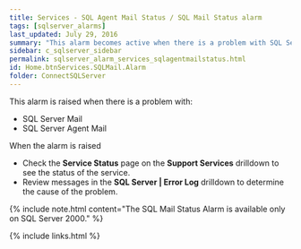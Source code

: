 ```yaml
---
title: Services - SQL Agent Mail Status / SQL Mail Status alarm
tags: [sqlserver_alarms]
last_updated: July 29, 2016
summary: "This alarm becomes active when there is a problem with SQL Server Agent Mail."
sidebar: c_sqlserver_sidebar
permalink: sqlserver_alarm_services_sqlagentmailstatus.html
id: Home.btnServices.SQLMail.Alarm
folder: ConnectSQLServer
---
```




This alarm is raised when there is a problem with:

* SQL Server Mail
* SQL Server Agent Mail

When the alarm is raised

* Check the **Service Status** page on the **Support Services** drilldown to see the status of the service.
* Review messages in the **SQL Server \| Error Log** drilldown to determine the cause of the problem.


{% include note.html content="The SQL Mail Status Alarm is available only on SQL Server 2000." %}


{% include links.html %}
